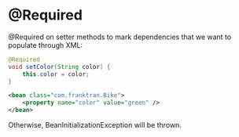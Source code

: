 # @Required

@Required on setter methods to mark dependencies that we want to populate through XML:

```java
@Required
void setColor(String color) {
    this.color = color;
}
```
```xml
<bean class="com.franktran.Bike">
    <property name="color" value="green" />
</bean>
```
Otherwise, BeanInitializationException will be thrown.